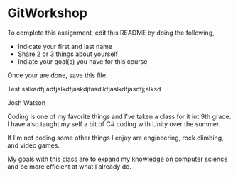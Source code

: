 # GitWorkshop

To complete this assignment, edit this README by doing the following, 

- Indicate your first and last name
- Share 2 or 3 things about yourself
- Indiate your goal(s) you have for this course

Once your are done, save this file.

Test
sslkadfj;adfjalkdfjaskdjfasdlkfjaslkdfjasdfj;alksd

Josh Watson

Coding is one of my favorite things and I've taken a class for it int 9th grade. I have also taught my self a bit of C# coding with Unity over the summer.

If I'm not coding some other things I enjoy are engineering, rock climbing, and video games.

My goals with this class are to expand my knowledge on computer science and be more efficient at what I already do.
